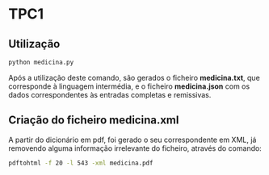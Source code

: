 # TPC1
## Utilização
```sh
python medicina.py
```
Após a utilização deste comando, são gerados o ficheiro **medicina.txt**, que corresponde à linguagem intermédia, e o ficheiro **medicina.json** com os dados correspondentes às entradas completas e remissivas.

## Criação do ficheiro medicina.xml

A partir do dicionário em pdf, foi gerado o seu correspondente em XML, já removendo alguma informação irrelevante do ficheiro, através do comando:
```sh
pdftohtml -f 20 -l 543 -xml medicina.pdf
```